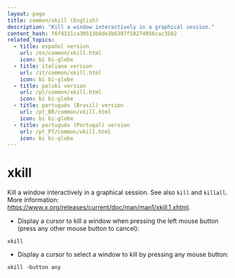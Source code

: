 ```yaml
---
layout: page
title: common/xkill (English)
description: "Kill a window interactively in a graphical session."
content_hash: f6f4331ca30513b4de3b6307f50274956cac3582
related_topics:
  - title: español version
    url: /es/common/xkill.html
    icon: bi bi-globe
  - title: italiano version
    url: /it/common/xkill.html
    icon: bi bi-globe
  - title: polski version
    url: /pl/common/xkill.html
    icon: bi bi-globe
  - title: português (Brasil) version
    url: /pt_BR/common/xkill.html
    icon: bi bi-globe
  - title: português (Portugal) version
    url: /pt_PT/common/xkill.html
    icon: bi bi-globe
---
```

# xkill

Kill a window interactively in a graphical session.
See also `kill` and `killall`.
More information: <https://www.x.org/releases/current/doc/man/man1/xkill.1.xhtml>.

- Display a cursor to kill a window when pressing the left mouse button (press any other mouse button to cancel):

`xkill`

- Display a cursor to select a window to kill by pressing any mouse button:

`xkill -button any`
